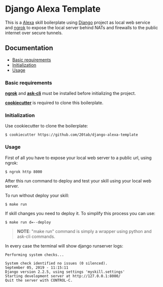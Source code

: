 # Django Alexa Template


This is a [Alexa](https://developer.amazon.com/it/alexa) skill boilerplate using [Django](https://docs.djangoproject.com) project as local web service and [ngrok](https://ngrok.com/) to expose the local server behind NATs and firewalls to the public internet over secure tunnels.

## Documentation
  - [Basic requirements](#basic-requirements)
  - [Initialization](#initialization)
  - [Usage](#usage)


### Basic requirements

**[ngrok](https://ngrok.com/)** and **[ask-cli](https://developer.amazon.com/es/docs/smapi/quick-start-alexa-skills-kit-command-line-interface.html)** must be installed before initializing the project.

**[cookiecutter](https://github.com/cookiecutter/cookiecutter)** is required to clone this boilerplate.


### Initialization

Use cookiecutter to clone the boilerplate:

```shell
$ cookiecutter https://github.com/20tab/django-alexa-template
```

### Usage

First of all you have to expose your local web server to a public url, using ngrok:

```shell
$ ngrok http 8000
```

After this run command to deploy and test your skill using your local web server.

To run without deploy your skill:

```shell
$ make run
```

If skill changes you need to deploy it. To simplify this process you can use:

```shell
$ make run d=--deploy
```

> **NOTE**: "make run" command is simply a wrapper using python and ask-cli commands.


In every case the terminal will show django runserver logs:

```shell
Performing system checks...

System check identified no issues (0 silenced).
September 05, 2019 - 11:15:11
Django version 2.2.5, using settings 'myskill.settings'
Starting development server at http://127.0.0.1:8000/
Quit the server with CONTROL-C.
```


